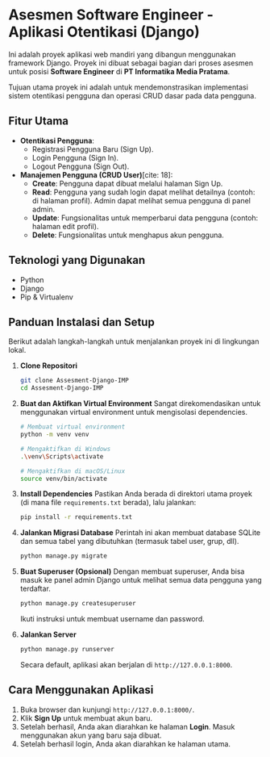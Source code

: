 # Asesmen Software Engineer - Aplikasi Otentikasi (Django)

Ini adalah proyek aplikasi web mandiri yang dibangun menggunakan framework Django. Proyek ini dibuat sebagai bagian dari proses asesmen untuk posisi **Software Engineer** di **PT Informatika Media Pratama**.

Tujuan utama proyek ini adalah untuk mendemonstrasikan implementasi sistem otentikasi pengguna dan operasi CRUD dasar pada data pengguna.

## Fitur Utama

-   **Otentikasi Pengguna**:
    -   Registrasi Pengguna Baru (Sign Up).
    -   Login Pengguna (Sign In).
    -   Logout Pengguna (Sign Out).
-   **Manajemen Pengguna (CRUD User)**[cite: 18]:
    -   **Create**: Pengguna dapat dibuat melalui halaman Sign Up.
    -   **Read**: Pengguna yang sudah login dapat melihat detailnya (contoh: di halaman profil). Admin dapat melihat semua pengguna di panel admin.
    -   **Update**: Fungsionalitas untuk memperbarui data pengguna (contoh: halaman edit profil).
    -   **Delete**: Fungsionalitas untuk menghapus akun pengguna.

## Teknologi yang Digunakan

-   Python
-   Django
-   Pip & Virtualenv

## Panduan Instalasi dan Setup

Berikut adalah langkah-langkah untuk menjalankan proyek ini di lingkungan lokal.

1.  **Clone Repositori**
    ```bash
    git clone Assesment-Django-IMP
    cd Assesment-Django-IMP
    ```

2.  **Buat dan Aktifkan Virtual Environment**
    Sangat direkomendasikan untuk menggunakan virtual environment untuk mengisolasi dependencies.
    ```bash
    # Membuat virtual environment
    python -m venv venv

    # Mengaktifkan di Windows
    .\venv\Scripts\activate

    # Mengaktifkan di macOS/Linux
    source venv/bin/activate
    ```

3.  **Install Dependencies**
    Pastikan Anda berada di direktori utama proyek (di mana file `requirements.txt` berada), lalu jalankan:
    ```bash
    pip install -r requirements.txt
    ```

4.  **Jalankan Migrasi Database**
    Perintah ini akan membuat database SQLite dan semua tabel yang dibutuhkan (termasuk tabel user, grup, dll).
    ```bash
    python manage.py migrate
    ```

5.  **Buat Superuser (Opsional)**
    Dengan membuat superuser, Anda bisa masuk ke panel admin Django untuk melihat semua data pengguna yang terdaftar.
    ```bash
    python manage.py createsuperuser
    ```
    Ikuti instruksi untuk membuat username dan password.

6.  **Jalankan Server**
    ```bash
    python manage.py runserver
    ```
    Secara default, aplikasi akan berjalan di `http://127.0.0.1:8000`.

## Cara Menggunakan Aplikasi

1.  Buka browser dan kunjungi `http://127.0.0.1:8000/`.
2.  Klik **Sign Up** untuk membuat akun baru.
3.  Setelah berhasil, Anda akan diarahkan ke halaman **Login**. Masuk menggunakan akun yang baru saja dibuat.
4.  Setelah berhasil login, Anda akan diarahkan ke halaman utama.